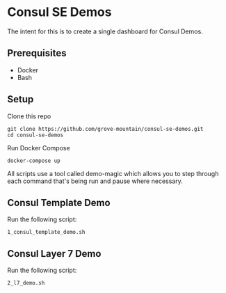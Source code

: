# Consul SE Demos

The intent for this is to create a single dashboard for Consul Demos.   

## Prerequisites

- Docker
- Bash

## Setup

Clone this repo

```
git clone https://github.com/grove-mountain/consul-se-demos.git
cd consul-se-demos
```

Run Docker Compose

```
docker-compose up
```

All scripts use a tool called demo-magic which allows you to step through each command that's being run and pause where necessary.   

## Consul Template Demo


Run the following script:
```
1_consul_template_demo.sh
```

## Consul Layer 7 Demo
Run the following script:
```
2_l7_demo.sh
```
